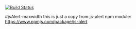 [![Build Status](https://travis-ci.org/jjv360/js-alert.svg?branch=master)](https://travis-ci.org/jjv360/js-alert)

#jsAlert-maxwidth
this is just a copy from js-alert npm module: https://www.npmjs.com/package/js-alert

